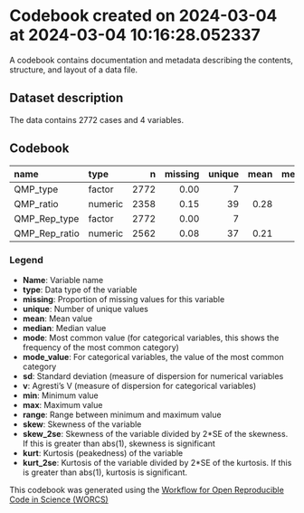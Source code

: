 Codebook created on 2024-03-04 at 2024-03-04 10:16:28.052337
================

A codebook contains documentation and metadata describing the contents,
structure, and layout of a data file.

## Dataset description

The data contains 2772 cases and 4 variables.

## Codebook

| name          | type    |    n | missing | unique | mean | median |   mode | mode_value    |   sd |    v |  min |  max | range | skew | skew_2se |  kurt | kurt_2se |
|:--------------|:--------|-----:|--------:|-------:|-----:|-------:|-------:|:--------------|-----:|-----:|-----:|-----:|------:|-----:|---------:|------:|---------:|
| QMP_type      | factor  | 2772 |    0.00 |      7 |      |        | 462.00 | Def.Ratio     |      | 0.83 |      |      |       |      |          |       |          |
| QMP_ratio     | numeric | 2358 |    0.15 |     39 | 0.28 |   0.20 |   0.20 |               | 0.29 |      | 0.01 | 0.99 |  0.99 | 0.80 |     7.95 | -0.28 |    -1.40 |
| QMP_Rep_type  | factor  | 2772 |    0.00 |      7 |      |        | 462.00 | Rep.Def.Ratio |      | 0.83 |      |      |       |      |          |       |          |
| QMP_Rep_ratio | numeric | 2562 |    0.08 |     37 | 0.21 |   0.01 |   0.01 |               | 0.30 |      | 0.01 | 0.99 |  0.99 | 1.52 |    15.72 |  1.27 |     6.54 |

### Legend

- **Name**: Variable name
- **type**: Data type of the variable
- **missing**: Proportion of missing values for this variable
- **unique**: Number of unique values
- **mean**: Mean value
- **median**: Median value
- **mode**: Most common value (for categorical variables, this shows the
  frequency of the most common category)
- **mode_value**: For categorical variables, the value of the most
  common category
- **sd**: Standard deviation (measure of dispersion for numerical
  variables
- **v**: Agresti’s V (measure of dispersion for categorical variables)
- **min**: Minimum value
- **max**: Maximum value
- **range**: Range between minimum and maximum value
- **skew**: Skewness of the variable
- **skew_2se**: Skewness of the variable divided by 2\*SE of the
  skewness. If this is greater than abs(1), skewness is significant
- **kurt**: Kurtosis (peakedness) of the variable
- **kurt_2se**: Kurtosis of the variable divided by 2\*SE of the
  kurtosis. If this is greater than abs(1), kurtosis is significant.

This codebook was generated using the [Workflow for Open Reproducible
Code in Science (WORCS)](https://osf.io/zcvbs/)

